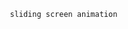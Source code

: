<!-- 

 {/* <motion.div
        // animate={{ scaleX: 0 }}
        // initial={{ scaleX: [1,0] }}
        // transition={{ duration: 1 }}
        // exit={{ scaleX: 0 }}
        initial={{ x: "-100%" }}
        animate={{ x: 0 }}
        exit={{ x: "100%", transition: { duration: 0.5, delay: 0.5 } }}
        transition={{ duration: 0.5 }}
        className=" fixed top-0 left-0 w-full h-screen bg-green-500 origin-top"
      ></motion.div> */}
       -->

       sliding screen animation